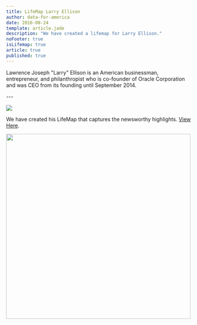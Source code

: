 ```yaml
---
title: LifeMap Larry Ellison
author: data-for-america
date: 2016-08-24
template: article.jade
description: "We have created a lifemap for Larry Ellison."
noFooter: true
isLifemap: true
article: true
published: true
---
```


<p>
  Lawrence Joseph "Larry" Ellison is an American businessman, entrepreneur, and philanthropist who is co-founder of Oracle Corporation and was CEO from its founding until September 2014.
</p>
---
<p>
<img class="ui medium image" style="margin: 0 auto;" src="http://lifemap.io/img/larryellison.gif" />
</p>
<p>
   We have created his LifeMap that captures the newsworthy highlights. <a href="http://lifemap.io/larryellison/" target="_blank">View Here</a>.
</p>
<a href="http://lifemap.io/larryellison/" target="_blank">
<img class="ui medium image" style="width:500px; margin: 0 auto;" src="/img/lifemap/larryellison.jpg" />
</a>
